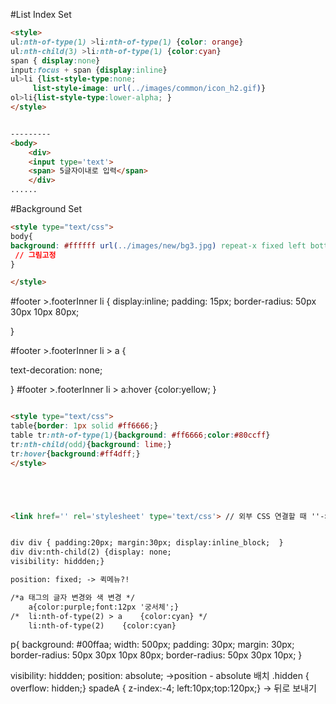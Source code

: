 

#List Index Set
~~~html
<style>
ul:nth-of-type(1) >li:nth-of-type(1) {color: orange}
ul:nth-child(3) >li:nth-of-type(1) {color:cyan}
span { display:none}
input:focus + span {display:inline}
ul>li {list-style-type:none;
	 list-style-image: url(../images/common/icon_h2.gif)}
ol>li{list-style-type:lower-alpha; }
</style>


---------
<body>
	<div>
	<input type='text'>
	<span> 5글자이내로 입력</span>
	</div>
......
~~~


#Background Set
~~~html
<style type="text/css">
body{
background: #ffffff url(../images/new/bg3.jpg) repeat-x fixed left bottom;
 // 그림고정
}

</style>
~~~


#footer >.footerInner li {
display:inline;	
padding: 15px;
border-radius: 50px 30px 10px 80px;

}

#footer >.footerInner li > a {

text-decoration: none;

}
#footer >.footerInner li > a:hover {color:yellow; }
</style>

~~~ html

<style type="text/css">
table{border: 1px solid #ff6666;}
table tr:nth-of-type(1){background: #ff6666;color:#80ccff}
tr:nth-child(odd){background: lime;}
tr:hover{background:#ff4dff;}
</style>





<link href='' rel='stylesheet' type='text/css'> // 외부 CSS 연결할 때 ''-> 경로 작성!!!


div div { padding:20px; margin:30px; display:inline_block;  }
div div:nth-child(2) {display: none;
visibility: hiddden;}

position: fixed; -> 퀵메뉴?!

~~~

~~~html
/*a 태그의 글자 변경와 색 변경 */
	a{color:purple;font:12px '궁서체';}
/*	li:nth-of-type(2) > a	 {color:cyan} */
	li:nth-of-type(2)	 {color:cyan}
~~~
p{
background: #00ffaa;
width: 500px;
padding: 30px;
margin: 30px;
border-radius: 50px 30px 10px 80px;
border-radius: 50px 30px 10px;
}

visibility: hiddden;
position: absolute;  ->position - absolute 배치
.hidden { overflow: hidden;}
spadeA { z-index:-4; left:10px;top:120px;} -> 뒤로 보내기
<style type="text/css" media='print'>
#header,#left,#footer{display: none;}
--------------------------------------
img {float:left; margin-right:30px; margin-bottom: 20px;
	width:50%;
	-webkit-transition-porperty:width;
	-webkit-transition-duration:1s; }
.clear_both { clear:both;}
img:hover{ width:100%;}   //hover -> 클릭하면 변하는데 천천히 확대;

~~~
#Tip 의미 없는 이미지 -> http://placehold.it/너비x높이 형식으로 입력 (http://placekitten.com)